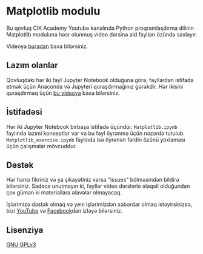 # Matplotlib modulu

Bu qovluq CIK Academy Youtube kanalında Python proqramlaşdırma dilinin Matplotlib moduluna həsr olunmuş video dərsinə aid faylları özündə saxlayır.

Videoya [buradan](https://www.youtube.com/watch?v=xVXHnlyi35A) baxa bilərsiniz.

## Lazım olanlar

Qovluqdakı hər iki fayl Jupyter Notebook olduğuna görə, fayllardan istifadə etmək üçün Anaconda və Jupyteri quraşdırmağınız gərəkdir. Hər ikisini quraşdırmaq üçün [bu videoya](https://www.youtube.com/watch?v=1jmOmpiscGY) baxa bilərsiniz.

## İstifadəsi

Hər iki Jupyter Notebook birbaşa istifadə üçündür. `Matplotlib.ipynb` faylında lazımi konseptlər var və bu fayl öyrənmə üçün nəzərdə tutulub. `Matplotlib_exercise.ipynb` faylında isə öyrənən fərdin özünü yoxlaması üçün çalışmalar mövcuddur.

## Dəstək
Hər hansı fikriniz və ya şikayətiniz varsa "issues" bölməsindən bildirə bilərsiniz. Sadəcə unutmayın ki, fayllar video dərslərlə əlaqəli olduğundan çox güman ki materiallara əlavələr olmayacaq.

İşlərimizə dəstək olmaq və yeni işlərimizdən xəbərdar olmaq istəyirsinizsə, bizi [YouTube](https://www.youtube.com/c/cikacademy) və [Facebook](https://www.facebook.com/cikacademyofficial)dan izləyə bilərsiniz.

## Lisenziya
[GNU GPLv3](https://choosealicense.com/licenses/gpl-3.0/)

